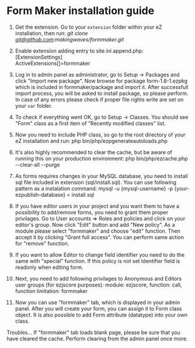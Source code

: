 Form Maker installation guide
=============================

1. Get the extension. Go to your `extension` folder within your eZ installation, then run: *git clone git@github.com:makingwaves/formmaker.git*

2. Enable extension adding entry to site.ini.append.php:
[ExtensionSettings]  
ActiveExtensions[]=formmaker

3. Log in to admin panel as administrator, go to Setup -> Packages and click "Import new package".
Now browse for package form-1.8-1.ezpkg which is included in formmaker/package and import it.
After successfull import process, you will be asked to install package, so please perform.
In case of any errors please check if proper file rights write are set on your `var` folder.

4. To check if everything went OK, go to Setup -> Classes. You should see "Form" class as a first item of "Recently modified classes" list.

5. Now you need to include PHP class, so go to the root directory of your eZ installation and run:
php bin/php/ezpgenerateautoloads.php

6. It's also highly recommended to clear the cache, but be aware of running this on your production environment:
php bin/php/ezcache.php --clear-all --purge

7. As forms requires changes in your MySQL database, you need to install sql file included in extension (sql/install.sql). You can use following pattern as a instalation command:
mysql -u {mysql-username} -p {your-ezpublish-database} < install.sql

8. If you have editor users in your project and you want them to have a possibility to add/remove forms, you need to grant them proper privilages.
Go to User accounts => Roles and policies and click on your editor's group. Now click "Edit" button and add "New policy".
As a module please select "formmaker" and choose "edit" function. Then accept it by clicking "Grant full access". You can perform same action for "remove" function.

9. If you want to allow Editor to change field identifier you need to do the same with "special" function. If this policy is not set Identifier field is readonly when editing form.

10. Next, you need to add following privilages to Anonymous and Editors user groups (for ezjscore purposes):
module: ezjscore, function: call, function limitation: formmaker

11. Now you can use "formmaker" tab, which is displayed in your admin panel. After you will create your form, you can assign it to Form class object.
It is also possible to add Form attribute (datatype) into your own class.

Troubles...
If "formmaker" tab loads blank page, please be sure that you have cleared the cache. Perform clearing from the admin panel once more.